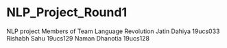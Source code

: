 # NLP_Project_Round1
NLP project
Members of Team Language Revolution
Jatin Dahiya				19ucs033
Rishabh Sahu				19ucs129
Naman Dhanotia				19ucs128
